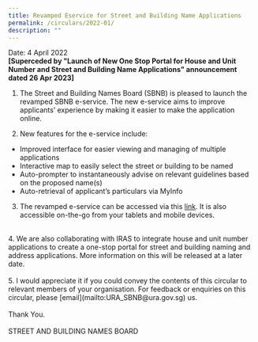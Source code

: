 ```yaml
---
title: Revamped Eservice for Street and Building Name Applications
permalink: /circulars/2022-01/
description: ""
---
```

Date: 4 April 2022<br>
**[Superceded by "Launch of New One Stop Portal for House and Unit Number and Street and Building Name Applications" announcement dated 26 Apr 2023]**

1.  The Street and Building Names Board (SBNB) is pleased to launch the revamped SBNB e-service. The new e-service aims to improve applicants’ experience by making it easier to make the application online.<br>        

2.  New features for the e-service include:

* Improved interface for easier viewing and managing of multiple applications  
* Interactive map to easily select the street or building to be named  
* Auto-prompter to instantaneously advise on relevant guidelines based on the proposed name(s)
* Auto-retrieval of applicant’s particulars via MyInfo


3.  The revamped e-service can be accessed via this [link](https://digitalservice.ura.gov.sg/sbnb/). It is also accessible on-the-go from your tablets and mobile devices.<br>
<br>
4.  We are also collaborating with IRAS to integrate house and unit number applications to create a one-stop portal for street and building naming and address applications. More information on this will be released at a later date.&nbsp;<br>
<br>
5.  I would appreciate it if you could convey the contents of this circular to relevant members of your organisation. For feedback or enquiries on this circular, please [email](mailto:URA_SBNB@ura.gov.sg) us.<br>
<br>
Thank You.<br>
<br>  
STREET AND BUILDING NAMES BOARD